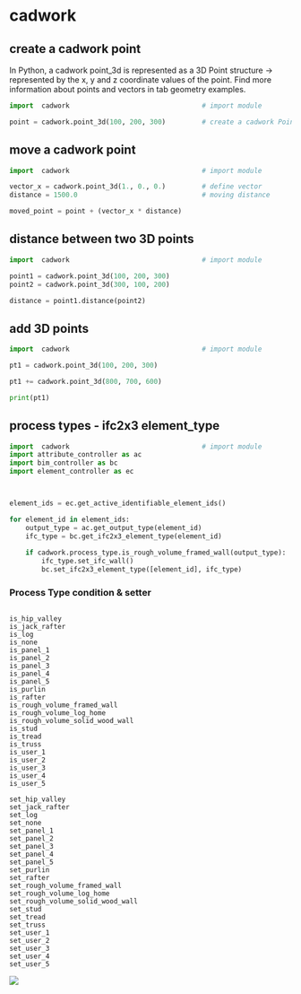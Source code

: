 # cadwork

## create a cadwork point

In Python, a cadwork point_3d is represented as a 3D Point structure -> represented by the x, y and z coordinate values of the point. 
Find more information about points and vectors in tab geometry examples.

```python
import  cadwork                                 # import module

point = cadwork.point_3d(100, 200, 300)         # create a cadwork Point
```

## move a cadwork point 

```python 
import  cadwork                                 # import module

vector_x = cadwork.point_3d(1., 0., 0.)         # define vector
distance = 1500.0                               # moving distance

moved_point = point + (vector_x * distance)    
```

## distance between two 3D points

```python 
import  cadwork                                 # import module

point1 = cadwork.point_3d(100, 200, 300) 
point2 = cadwork.point_3d(300, 100, 200)                            

distance = point1.distance(point2)  
```

## add 3D points

```python 
import  cadwork                                 # import module

pt1 = cadwork.point_3d(100, 200, 300)

pt1 += cadwork.point_3d(800, 700, 600)

print(pt1)
```

## process types - ifc2x3 element_type

```python 
import  cadwork                                 # import module
import attribute_controller as ac
import bim_controller as bc
import element_controller as ec



element_ids = ec.get_active_identifiable_element_ids()

for element_id in element_ids:
    output_type = ac.get_output_type(element_id)
    ifc_type = bc.get_ifc2x3_element_type(element_id)
    
    if cadwork.process_type.is_rough_volume_framed_wall(output_type):
        ifc_type.set_ifc_wall()
        bc.set_ifc2x3_element_type([element_id], ifc_type)

```

### Process Type condition & setter
```

is_hip_valley
is_jack_rafter
is_log
is_none
is_panel_1
is_panel_2
is_panel_3
is_panel_4
is_panel_5
is_purlin
is_rafter
is_rough_volume_framed_wall
is_rough_volume_log_home
is_rough_volume_solid_wood_wall
is_stud
is_tread
is_truss
is_user_1
is_user_2
is_user_3
is_user_4
is_user_5

set_hip_valley
set_jack_rafter
set_log
set_none
set_panel_1
set_panel_2
set_panel_3
set_panel_4
set_panel_5
set_purlin
set_rafter
set_rough_volume_framed_wall
set_rough_volume_log_home
set_rough_volume_solid_wood_wall
set_stud
set_tread
set_truss
set_user_1
set_user_2
set_user_3
set_user_4
set_user_5
```

<noscript>
    <img src="https://analytics.cadwork.ca/ingress/e6b1702b-6224-4e93-94b7-9e4c2cd7ae06/pixel.gif">
</noscript>
<script defer src="https://analytics.cadwork.ca/ingress/e6b1702b-6224-4e93-94b7-9e4c2cd7ae06/script.js"></script>